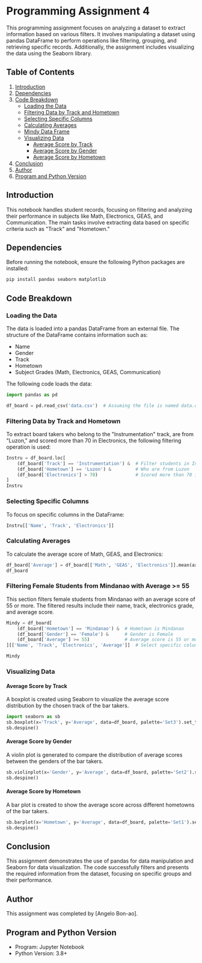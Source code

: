 
# Programming Assignment 4

This programming assignment focuses on analyzing a dataset to extract information based on various filters. It involves manipulating a dataset using pandas DataFrame to perform operations like filtering, grouping, and retrieving specific records. Additionally, the assignment includes visualizing the data using the Seaborn library.

## Table of Contents
1. [Introduction](#introduction)
2. [Dependencies](#dependencies)
3. [Code Breakdown](#code-breakdown)
   - [Loading the Data](#loading-the-data)
   - [Filtering Data by Track and Hometown](#filtering-data-by-track-and-hometown)
   - [Selecting Specific Columns](#selecting-specific-columns)
   - [Calculating Averages](#calculating-averages)
   - [Mindy Data Frame](#filtering-female-students-from-mindanao-with-average--55)
   - [Visualizing Data](#visualizing-data)
     - [Average Score by Track](#average-score-by-track)
     - [Average Score by Gender](#average-score-by-gender)
     - [Average Score by Hometown](#average-score-by-hometown)
4. [Conclusion](#conclusion)
5. [Author](#author)
6. [Program and Python Version](#program-and-python-version)

## Introduction
This notebook handles student records, focusing on filtering and analyzing their performance in subjects like Math, Electronics, GEAS, and Communication. The main tasks involve extracting data based on specific criteria such as "Track" and "Hometown."

## Dependencies
Before running the notebook, ensure the following Python packages are installed:

```bash
pip install pandas seaborn matplotlib
```

## Code Breakdown

### Loading the Data
The data is loaded into a pandas DataFrame from an external file. The structure of the DataFrame contains information such as:
- Name
- Gender
- Track
- Hometown
- Subject Grades (Math, Electronics, GEAS, Communication)

The following code loads the data:

```python
import pandas as pd

df_board = pd.read_csv('data.csv')  # Assuming the file is named data.csv
```

### Filtering Data by Track and Hometown
To extract board takers who belong to the "Instrumentation" track, are from "Luzon," and scored more than 70 in Electronics, the following filtering operation is used:

```python
Instru = df_board.loc[
    (df_board['Track'] == 'Instrumentation') &  # Filter students in Instrumentation
    (df_board['Hometown'] == 'Luzon') &         # Who are from Luzon
    (df_board['Electronics'] > 70)              # Scored more than 70 in Electronics
]
Instru
```

### Selecting Specific Columns
To focus on specific columns in the DataFrame:

```python
Instru[['Name', 'Track', 'Electronics']]
```

### Calculating Averages
To calculate the average score of Math, GEAS, and Electronics:

```python
df_board['Average'] = df_board[['Math', 'GEAS', 'Electronics']].mean(axis=1)  # Calculate average across subjects
df_board
```

### Filtering Female Students from Mindanao with Average >= 55
This section filters female students from Mindanao with an average score of 55 or more. The filtered results include their name, track, electronics grade, and average score.

```python
Mindy = df_board[
    (df_board['Hometown'] == 'Mindanao') &  # Hometown is Mindanao
    (df_board['Gender'] == 'Female') &      # Gender is Female
    (df_board['Average'] >= 55)             # Average score is 55 or more
][['Name', 'Track', 'Electronics', 'Average']]  # Select specific columns

Mindy
```

### Visualizing Data

#### Average Score by Track
A boxplot is created using Seaborn to visualize the average score distribution by the chosen track of the bar takers.

```python
import seaborn as sb
sb.boxplot(x='Track', y='Average', data=df_board, palette='Set3').set_title('Average Score by Track')
sb.despine()
```

#### Average Score by Gender
A violin plot is generated to compare the distribution of average scores between the genders of the bar takers.

```python
sb.violinplot(x='Gender', y='Average', data=df_board, palette='Set2').set_title('Average Score by Gender')
sb.despine()
```

#### Average Score by Hometown
A bar plot is created to show the average score across different hometowns of the bar takers.

```python
sb.barplot(x='Hometown', y='Average', data=df_board, palette='Set1').set_title('Average Score by Hometown')
sb.despine()
```

## Conclusion
This assignment demonstrates the use of pandas for data manipulation and Seaborn for data visualization. The code successfully filters and presents the required information from the dataset, focusing on specific groups and their performance.

## Author
This assignment was completed by [Angelo Bon-ao].

## Program and Python Version
- Program: Jupyter Notebook
- Python Version: 3.8+
